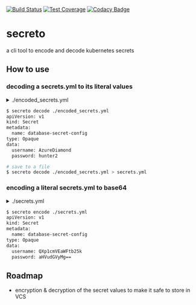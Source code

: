 [![Build Status](https://travis-ci.org/logitick/secreto.svg?branch=master)](https://travis-ci.org/logitick/secreto)
[![Test Coverage](https://api.codeclimate.com/v1/badges/974721adb0268898ebff/test_coverage)](https://codeclimate.com/github/logitick/secreto/test_coverage)
[![Codacy Badge](https://api.codacy.com/project/badge/Grade/1ec5b7fde1154cf8be51f634e5782a8d)](https://app.codacy.com/app/paul_38/secreto?utm_source=github.com&utm_medium=referral&utm_content=logitick/secreto&utm_campaign=Badge_Grade_Settings)
# secreto 
a cli tool to encode and decode kubernetes secrets


## How to use

### decoding a secrets.yml to its literal values
<details>
  <summary>./encoded_secrets.yml</summary>

```yml
apiVersion: v1
kind: Secret
metadata:
  name: database-secret-config
type: Opaque
data:
  username: QXp1cmVEaWFtb25k
  password: aHVudGVyMg==
```  
</details>

```bash
$ secreto decode ./encoded_secrets.yml 
apiVersion: v1
kind: Secret
metadata:
  name: database-secret-config
type: Opaque
data:
  username: AzureDiamond
  password: hunter2

# save to a file
$ secreto decode ./encoded_secrets.yml > secrets.yml
```

### encoding a literal secrets.yml to base64
<details>
  <summary>./secrets.yml</summary>

```yml
apiVersion: v1
kind: Secret
metadata:
  name: database-secret-config
type: Opaque
data:
  username: AzureDiamond
  password: hunter2
```  
</details>

```bash
$ secreto encode ./secrets.yml
apiVersion: v1
kind: Secret
metadata:
  name: database-secret-config
type: Opaque
data:
  username: QXp1cmVEaWFtb25k
  password: aHVudGVyMg==
```

## Roadmap
- encryption & decryption of the secret values to make it safe to store in VCS